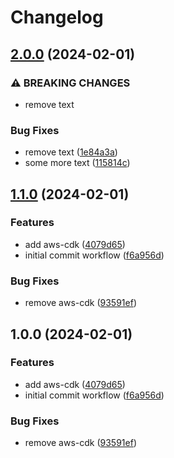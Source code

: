 # Changelog

## [2.0.0](https://github.com/blontic/release-please-demo/compare/v1.1.0...v2.0.0) (2024-02-01)


### ⚠ BREAKING CHANGES

* remove text

### Bug Fixes

* remove text ([1e84a3a](https://github.com/blontic/release-please-demo/commit/1e84a3a98066527b86a2f7e26175772aa4816d3b))
* some more text ([115814c](https://github.com/blontic/release-please-demo/commit/115814cbafaea9d4dfd598c85105d87c8b8389e1))

## [1.1.0](https://github.com/blontic/release-please-demo/compare/v1.0.0...v1.1.0) (2024-02-01)


### Features

* add aws-cdk ([4079d65](https://github.com/blontic/release-please-demo/commit/4079d655209443447d1e0521ef8ac99509327916))
* initial commit workflow ([f6a956d](https://github.com/blontic/release-please-demo/commit/f6a956d21ef8847af01b722b8e2f86d1c5d94f17))


### Bug Fixes

* remove aws-cdk ([93591ef](https://github.com/blontic/release-please-demo/commit/93591efd60be68afac0b96a117647efa199c7ae3))

## 1.0.0 (2024-02-01)


### Features

* add aws-cdk ([4079d65](https://github.com/blontic/release-please-demo/commit/4079d655209443447d1e0521ef8ac99509327916))
* initial commit workflow ([f6a956d](https://github.com/blontic/release-please-demo/commit/f6a956d21ef8847af01b722b8e2f86d1c5d94f17))


### Bug Fixes

* remove aws-cdk ([93591ef](https://github.com/blontic/release-please-demo/commit/93591efd60be68afac0b96a117647efa199c7ae3))
